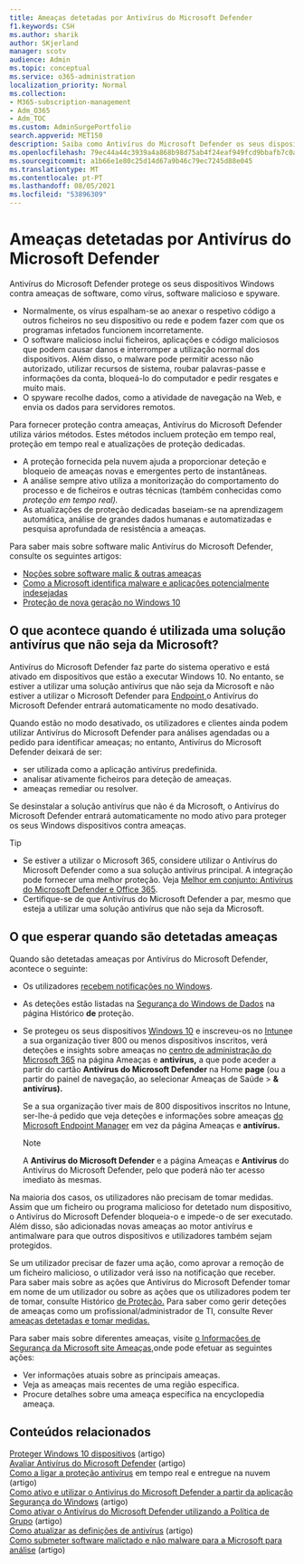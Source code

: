 ```yaml
---
title: Ameaças detetadas por Antivírus do Microsoft Defender
f1.keywords: CSH
ms.author: sharik
author: SKjerland
manager: scotv
audience: Admin
ms.topic: conceptual
ms.service: o365-administration
localization_priority: Normal
ms.collection:
- M365-subscription-management
- Adm_O365
- Adm_TOC
ms.custom: AdminSurgePortfolio
search.appverid: MET150
description: Saiba como Antivírus do Microsoft Defender os seus dispositivos Windows contra ameaças de software, como vírus, software malicioso e spyware.
ms.openlocfilehash: 79ec44a44c3939a4a868b98d75ab4f24eaf949fcd9bbafb7c0a3173e267f4680
ms.sourcegitcommit: a1b66e1e80c25d14d67a9b46c79ec7245d88e045
ms.translationtype: MT
ms.contentlocale: pt-PT
ms.lasthandoff: 08/05/2021
ms.locfileid: "53896309"
---
```

# <a name="threats-detected-by-microsoft-defender-antivirus"></a>Ameaças detetadas por Antivírus do Microsoft Defender

Antivírus do Microsoft Defender protege os seus dispositivos Windows contra ameaças de software, como vírus, software malicioso e spyware.

- Normalmente, os vírus espalham-se ao anexar o respetivo código a outros ficheiros no seu dispositivo ou rede e podem fazer com que os programas infetados funcionem incorretamente.
- O software malicioso inclui ficheiros, aplicações e código maliciosos que podem causar danos e interromper a utilização normal dos dispositivos. Além disso, o malware pode permitir acesso não autorizado, utilizar recursos de sistema, roubar palavras-passe e informações da conta, bloqueá-lo do computador e pedir resgates e muito mais.
- O spyware recolhe dados, como a atividade de navegação na Web, e envia os dados para servidores remotos.
 
Para fornecer proteção contra ameaças, Antivírus do Microsoft Defender utiliza vários métodos. Estes métodos incluem proteção em tempo real, proteção em tempo real e atualizações de proteção dedicadas.

- A proteção fornecida pela nuvem ajuda a proporcionar deteção e bloqueio de ameaças novas e emergentes perto de instantâneas.
- A análise sempre ativo utiliza a monitorização do comportamento do processo e de ficheiros e outras técnicas (também conhecidas como *proteção em tempo real).*
- As atualizações de proteção dedicadas baseiam-se na aprendizagem automática, análise de grandes dados humanas e automatizadas e pesquisa aprofundada de resistência a ameaças. 

Para saber mais sobre software malic Antivírus do Microsoft Defender, consulte os seguintes artigos: 

- [Noções sobre software malic & outras ameaças](/windows/security/threat-protection/intelligence/understanding-malware)
- [Como a Microsoft identifica malware e aplicações potencialmente indesejadas](/windows/security/threat-protection/intelligence/criteria)
- [Proteção de nova geração no Windows 10](/windows/security/threat-protection/microsoft-defender-antivirus/microsoft-defender-antivirus-in-windows-10)

## <a name="what-happens-when-a-non-microsoft-antivirus-solution-is-used"></a>O que acontece quando é utilizada uma solução antivírus que não seja da Microsoft? 

Antivírus do Microsoft Defender faz parte do sistema operativo e está ativado em dispositivos que estão a executar Windows 10. No entanto, se estiver a utilizar uma solução antivírus que não seja da Microsoft e não estiver a utilizar o Microsoft Defender para [Endpoint,](/windows/security/threat-protection/microsoft-defender-atp/microsoft-defender-advanced-threat-protection)o Antivírus do Microsoft Defender entrará automaticamente no modo desativado.  

Quando estão no modo desativado, os utilizadores e clientes ainda podem utilizar Antivírus do Microsoft Defender para análises agendadas ou a pedido para identificar ameaças; no entanto, Antivírus do Microsoft Defender deixará de ser:

- ser utilizada como a aplicação antivírus predefinida.
- analisar ativamente ficheiros para deteção de ameaças.
- ameaças remediar ou resolver.

Se desinstalar a solução antivírus que não é da Microsoft, o Antivírus do Microsoft Defender entrará automaticamente no modo ativo para proteger os seus Windows dispositivos contra ameaças.

> [!TIP]
> - Se estiver a utilizar o Microsoft 365, considere utilizar o Antivírus do Microsoft Defender como a sua solução antivírus principal. A integração pode fornecer uma melhor proteção. Veja [Melhor em conjunto: Antivírus do Microsoft Defender e Office 365](/windows/security/threat-protection/microsoft-defender-antivirus/office-365-microsoft-defender-antivirus).
> - Certifique-se de que Antivírus do Microsoft Defender a par, mesmo que esteja a utilizar uma solução antivírus que não seja da Microsoft.

## <a name="what-to-expect-when-threats-are-detected"></a>O que esperar quando são detetadas ameaças

Quando são detetadas ameaças por Antivírus do Microsoft Defender, acontece o seguinte:

- Os utilizadores [recebem notificações no Windows](https://support.microsoft.com/windows/8942c744-6198-fe56-4639-34320cf9444e). 
- As deteções estão listadas na [Segurança do Windows de Dados](/windows/security/threat-protection/windows-defender-security-center/windows-defender-security-center) na página Histórico **de** proteção.  
- Se protegeu os seus dispositivos [Windows 10](secure-win-10-pcs.md) e inscreveu-os no [Intune](/mem/intune/enrollment/windows-enrollment-methods)e a sua organização tiver 800 ou menos dispositivos inscritos, verá deteções e insights sobre ameaças no <a href="https://go.microsoft.com/fwlink/p/?linkid=2024339" target="_blank">centro de administração do Microsoft 365</a> na página Ameaças e  **antivírus,** a que pode aceder a partir do cartão **Antivírus do Microsoft Defender** na Home **page** (ou a partir do painel de navegação, ao selecionar Ameaças de Saúde  >  **& antivírus).**

    Se a sua organização tiver mais de 800 dispositivos inscritos no Intune, ser-lhe-á pedido que veja deteções e informações sobre ameaças [do Microsoft Endpoint Manager](/mem/endpoint-manager-overview) em vez da página Ameaças e **antivírus.**
 
    > [!NOTE]
    > A **Antivírus do Microsoft Defender** e a página Ameaças e **Antivírus** do Antivírus do Microsoft Defender, pelo que poderá não ter acesso imediato às mesmas.

Na maioria dos casos, os utilizadores não precisam de tomar medidas. Assim que um ficheiro ou programa malicioso for detetado num dispositivo, o Antivírus do Microsoft Defender bloqueia-o e impede-o de ser executado. Além disso, são adicionadas novas ameaças ao motor antivírus e antimalware para que outros dispositivos e utilizadores também sejam protegidos.  

Se um utilizador precisar de fazer uma ação, como aprovar a remoção de um ficheiro malicioso, o utilizador verá isso na notificação que receber. Para saber mais sobre as ações que Antivírus do Microsoft Defender tomar em nome de um utilizador ou sobre as ações que os utilizadores podem ter de tomar, consulte Histórico [de Proteção.](https://support.microsoft.com/office/f1e5fd95-09b4-46d1-b8c7-1059a1e09708) Para saber como gerir deteções de ameaças como um profissional/administrador de TI, consulte Rever [ameaças detetadas e tomar medidas.](review-threats-take-action.md)

Para saber mais sobre diferentes ameaças, visite <a href="https://www.microsoft.com/wdsi/threats" target="_blank">o Informações de Segurança da Microsoft site Ameaças,</a>onde pode efetuar as seguintes ações: 

- Ver informações atuais sobre as principais ameaças.
- Veja as ameaças mais recentes de uma região específica.
- Procure detalhes sobre uma ameaça específica na encyclopedia ameaça.

## <a name="related-content"></a>Conteúdos relacionados

[Proteger Windows 10 dispositivos](secure-windows-10-devices.md) (artigo)\
[Avaliar Antivírus do Microsoft Defender](/windows/security/threat-protection/microsoft-defender-antivirus/evaluate-microsoft-defender-antivirus) (artigo)\
[Como a ligar a proteção antivírus](/mem/intune/user-help/turn-on-defender-windows#turn-on-real-time-and-cloud-delivered-protection) em tempo real e entregue na nuvem (artigo)\
[Como ativo e utilizar o Antivírus do Microsoft Defender a partir da aplicação Segurança do Windows](/windows/security/threat-protection/microsoft-defender-antivirus/microsoft-defender-security-center-antivirus) (artigo)\
[Como ativar o Antivírus do Microsoft Defender utilizando a Política de Grupo](/mem/intune/user-help/turn-on-defender-windows#turn-on-windows-defender) (artigo)\
[Como atualizar as definições de antivírus](/mem/intune/user-help/turn-on-defender-windows#update-your-antivirus-definitions) (artigo)\
[Como submeter software malictado e não malware para a Microsoft para análise](/microsoft-365/security/office-365-security/submitting-malware-and-non-malware-to-microsoft-for-analysis) (artigo)
